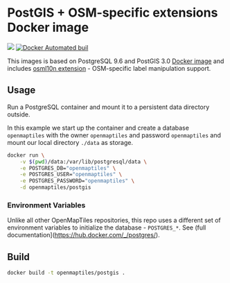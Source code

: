 # PostGIS + OSM-specific extensions Docker image
[![](https://images.microbadger.com/badges/image/openmaptiles/postgis.svg)](https://microbadger.com/images/openmaptiles/postgis "Get your own image badge on microbadger.com") [![Docker Automated buil](https://img.shields.io/docker/automated/openmaptiles/postgis.svg)]()

This images is based on PostgreSQL 9.6 and PostGIS 3.0 [Docker image](https://hub.docker.com/r/postgis/postgis/) and includes [osml10n extension](https://github.com/openmaptiles/mapnik-german-l10n.git) - OSM-specific label manipulation support.

## Usage

Run a PostgreSQL container and mount it to a persistent data directory outside.

In this example we start up the container and create a database `openmaptiles` with the owner `openmaptiles` and password `openmaptiles`
and mount our local directory `./data` as storage.

```bash
docker run \
    -v $(pwd)/data:/var/lib/postgresql/data \
    -e POSTGRES_DB="openmaptiles" \
    -e POSTGRES_USER="openmaptiles" \
    -e POSTGRES_PASSWORD="openmaptiles" \
    -d openmaptiles/postgis
```

### Environment Variables
Unlike all other OpenMapTiles repositories, this repo uses a different set of environment variables to initialize the database - `POSTGRES_*`. See (full documentation](https://hub.docker.com/_/postgres/).

## Build

```bash
docker build -t openmaptiles/postgis .
```
